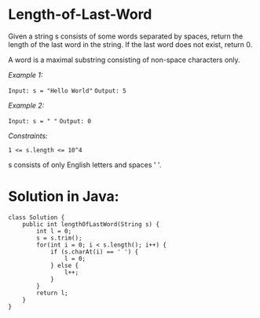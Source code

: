 # Length-of-Last-Word

Given a string s consists of some words separated by spaces, return the length of the last word in the string. If the last word does not exist, return 0.

A word is a maximal substring consisting of non-space characters only.

_Example 1:_

`
Input: s = "Hello World"
`
`
Output: 5
`


_Example 2:_

`
Input: s = " "
`
`
Output: 0
`
 

_Constraints:_

`
1 <= s.length <= 10^4
`

s consists of only English letters and spaces ' '.



# Solution in Java:

```
class Solution {
    public int lengthOfLastWord(String s) {
        int l = 0;
        s = s.trim();
        for(int i = 0; i < s.length(); i++) {
            if (s.charAt(i) == ' ') {
                l = 0;
            } else {
                l++;
            }
        }
        return l;
    }
}
```
